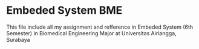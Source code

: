 # Embeded System BME
 This file include all my assignment and refference in Embeded System (6th Semester) in Biomedical Engineering Major at Universitas Airlangga, Surabaya

